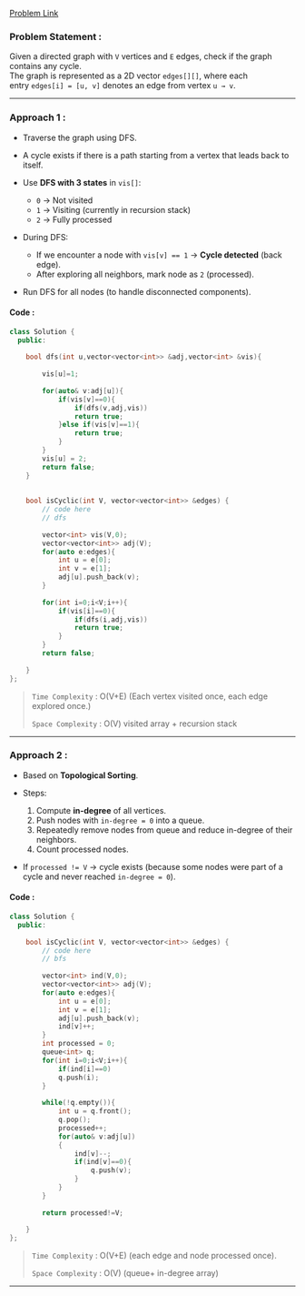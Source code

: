 [Problem Link](https://www.geeksforgeeks.org/problems/detect-cycle-in-an-undirected-graph/1)
### Problem Statement : 

Given a directed graph with `V` vertices and `E` edges, check if the graph contains any cycle.  
The graph is represented as a 2D vector `edges[][]`, where each entry `edges[i] = [u, v]` denotes an edge from vertex `u → v`.

---


### Approach 1 :

- Traverse the graph using DFS.
- A cycle exists if there is a path starting from a vertex that leads back to itself.
- Use **DFS with 3 states** in `vis[]`:
    - `0` → Not visited
    - `1` → Visiting (currently in recursion stack)
    - `2` → Fully processed
        
- During DFS:
    - If we encounter a node with `vis[v] == 1` → **Cycle detected** (back edge).
    - After exploring all neighbors, mark node as `2` (processed).
- Run DFS for all nodes (to handle disconnected components).

#### Code :

``` cpp
class Solution {
  public:
  
    bool dfs(int u,vector<vector<int>> &adj,vector<int> &vis){
        
        vis[u]=1;
        
        for(auto& v:adj[u]){
            if(vis[v]==0){
                if(dfs(v,adj,vis))
                return true;
            }else if(vis[v]==1){
                return true;
            }
        }
        vis[u] = 2;
        return false;
    }
  
  
    bool isCyclic(int V, vector<vector<int>> &edges) {
        // code here
        // dfs
        
        vector<int> vis(V,0);
        vector<vector<int>> adj(V);
        for(auto e:edges){
            int u = e[0];
            int v = e[1];
            adj[u].push_back(v);
        }
        
        for(int i=0;i<V;i++){
            if(vis[i]==0){
                if(dfs(i,adj,vis))
                return true;
            }
        }
        return false;
        
    }
};
```


> `Time Complexity` : O(V+E) (Each vertex visited once, each edge explored once.)
> 
> `Space Complexity` : O(V) visited array + recursion stack

---


### Approach 2 :

- Based on **Topological Sorting**.
- Steps:
    1. Compute **in-degree** of all vertices.
    2. Push nodes with `in-degree = 0` into a queue.
    3. Repeatedly remove nodes from queue and reduce in-degree of their neighbors.
    4. Count processed nodes.
        
- If `processed != V` → cycle exists (because some nodes were part of a cycle and never reached `in-degree = 0`).


#### Code :

``` cpp
class Solution {
  public:
  
    bool isCyclic(int V, vector<vector<int>> &edges) {
        // code here
        // bfs
        
        vector<int> ind(V,0);
        vector<vector<int>> adj(V);
        for(auto e:edges){
            int u = e[0];
            int v = e[1];
            adj[u].push_back(v);
            ind[v]++;
        }
        int processed = 0;
        queue<int> q;
        for(int i=0;i<V;i++){
            if(ind[i]==0)
            q.push(i);
        }
        
        while(!q.empty()){
            int u = q.front();
            q.pop();
            processed++;
            for(auto& v:adj[u])
            {
                ind[v]--;
                if(ind[v]==0){
                    q.push(v);
                }
            }
        }
        
        return processed!=V;
                   
    }
};
```

> `Time Complexity` : O(V+E) (each edge and node processed once).
> 
> `Space Complexity` : O(V) (queue+ in-degree array)


---

